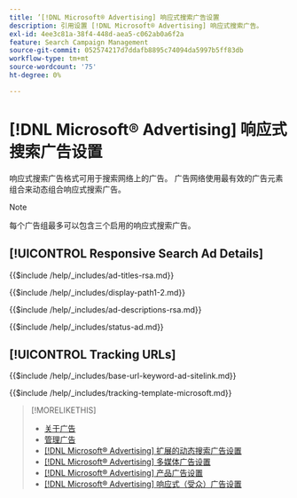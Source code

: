 ```yaml
---
title: ’[!DNL Microsoft® Advertising] 响应式搜索广告设置
description: 引用设置 [!DNL Microsoft® Advertising] 响应式搜索广告。
exl-id: 4ee3c81a-38f4-448d-aea5-c062ab0a6f2a
feature: Search Campaign Management
source-git-commit: 052574217d7ddafb8895c74094da5997b5ff83db
workflow-type: tm+mt
source-wordcount: '75'
ht-degree: 0%

---
```


# [!DNL Microsoft® Advertising] 响应式搜索广告设置

响应式搜索广告格式可用于搜索网络上的广告。 广告网络使用最有效的广告元素组合来动态组合响应式搜索广告。

>[!NOTE]
>
>每个广告组最多可以包含三个启用的响应式搜索广告。

## [!UICONTROL Responsive Search Ad Details]

<!-- **[!UICONTROL Ad Titles]:** -->

{{$include /help/_includes/ad-titles-rsa.md}}

<!-- **[!UICONTROL Display Path 1]**, **[!UICONTROL Display Path 2]:** -->

{{$include /help/_includes/display-path1-2.md}}

<!-- **[!UICONTROL Ad Descriptions]:** -->

{{$include /help/_includes/ad-descriptions-rsa.md}}

<!-- **[!UICONTROL Status]:** -->

{{$include /help/_includes/status-ad.md}}

## [!UICONTROL Tracking URLs]

<!-- **[!UICONTROL Base URl]:** -->

{{$include /help/_includes/base-url-keyword-ad-sitelink.md}}

<!-- **[!UICONTROL Tracking Template]:** -->

{{$include /help/_includes/tracking-template-microsoft.md}}


>[!MORELIKETHIS]
>
>* [关于广告](ad-about.md)
>* [管理广告](ad-manage.md)
>* [[!DNL Microsoft® Advertising] 扩展的动态搜索广告设置](ad-settings-microsoft-dsa.md)
>* [[!DNL Microsoft® Advertising] 多媒体广告设置](ad-settings-microsoft-multimedia.md)
>* [[!DNL Microsoft® Advertising] 产品广告设置](ad-settings-microsoft-product.md)
>* [[!DNL Microsoft® Advertising] 响应式（受众）广告设置](ad-settings-microsoft-responsive.md)
